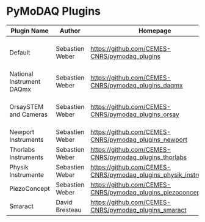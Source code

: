 # PyMoDAQ Plugins
|        Plugin Name        |     Author      |                             Homepage                             |                                                         Version                                                          |                                                                                                                                               Description                                                                                                                                                |
|---------------------------|-----------------|------------------------------------------------------------------|--------------------------------------------------------------------------------------------------------------------------|----------------------------------------------------------------------------------------------------------------------------------------------------------------------------------------------------------------------------------------------------------------------------------------------------------|
| Default                   | Sebastien Weber | https://github.com/CEMES-CNRS/pymodaq_plugins                    | <a href="https://github.com/CEMES-CNRS/pymodaq_plugins/archive/2.0.0.tar.gz" target="_top">2.0.0</a>                     | Plugins initially developed with PyMoDAQ Includes Mock plugins that are plugins of virtual instruments dedicated to code testing a new functionalities development. The list of included plugins can be found on https://docs.google.com/spreadsheets/d/1wfMfvLwTitZd2R2m1O5i6wVEaX1lJBahP2HUbxVdidg     |
| National Instrument DAQmx | Sebastien Weber | https://github.com/CEMES-CNRS/pymodaq_plugins_daqmx              | <a href="https://github.com/CEMES-CNRS/pymodaq_plugins_daqmx/archive/0.0.2.tar.gz" target="_top">0.0.2</a>               | Plugin devoted to the National Instrument signal acquisition and generation using the NiDAQmx library. Includes an actuator plugin for signal generation, a 1D viewer plugin for data acquisition as a function of time and a 0D viewer plugin for quick time averaging acquisition                      |
| OrsaySTEM and Cameras     | Sebastien Weber | https://github.com/CEMES-CNRS/pymodaq_plugins_orsay              | <a href="https://github.com/CEMES-CNRS/pymodaq_plugins_orsay/archive/0.0.1.tar.gz" target="_top">0.0.1</a>               | PyMoDAQ Orsay STEM and Camera plugin Can be used to control Ropers or Princeton Cameras Can be used to control STEM (Scanning Tunnel Electron Microscope) using the HOUDs 2 hardware module to drive coils within a STEM  From Marcel Tence source code from LPS Laboratory at Orsay University, France  |
| Newport Instruments       | Sebastien Weber | https://github.com/CEMES-CNRS/pymodaq_plugins_newport            | <a href="https://github.com/CEMES-CNRS/pymodaq_plugins_newport/archive/0.0.2.tar.gz" target="_top">0.0.2</a>             | Set of PyMoDAQ plugins for instruments from Newport (Conex, ESP100,...)                                                                                                                                                                                                                                  |
| Thorlabs Instruments      | Sebastien Weber | https://github.com/CEMES-CNRS/pymodaq_plugins_thorlabs           | <a href="https://github.com/CEMES-CNRS/pymodaq_plugins_thorlabs/archive/0.0.1.tar.gz" target="_top">0.0.1</a>            | Set of PyMoDAQ plugins for instruments from Thorlabs (Kinesis K10CR1 (stepper rotation actuator), Kinesis Flipper, Kinesis KSP100...)                                                                                                                                                                    |
| Physik Instrumente        | Sebastien Weber | https://github.com/CEMES-CNRS/pymodaq_plugins_physik_instrumente | <a href="https://github.com/CEMES-CNRS/pymodaq_plugins_physik_instrumente/archive/0.0.1.tar.gz" target="_top">0.0.1</a>  | Set of PyMoDAQ plugins for Actuators from Physik Instumente (All the ones compatible with the GCS2 commands as well as the old 32bits MMC controller...)                                                                                                                                                 |
| PiezoConcept              | Sebastien Weber | https://github.com/CEMES-CNRS/pymodaq_plugins_piezoconcept       | <a href="https://github.com/CEMES-CNRS/pymodaq_plugins_piezo_concept/archive/0.0.1.tar.gz" target="_top">0.0.1</a>       | Set of PyMoDAQ plugins for Actuators from Piezoconcept (Tested on the Bio200 XY stage. Include a version of the controller firmware emulating functions from PhysikInstrumente)                                                                                                                          |
| Smaract                   | David Bresteau  | https://github.com/CEMES-CNRS/pymodaq_plugins_smaract            | <a href="https://github.com/CEMES-CNRS/pymodaq_plugins_smaract/archive/0.0.1.tar.gz" target="_top">0.0.1</a>             | Set of PyMoDAQ plugins for Actuators from Smaract (MCS_controller, ...)                                                                                                                                                                                                                                  |
